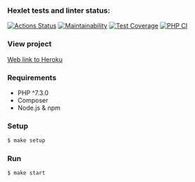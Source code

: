 ### Hexlet tests and linter status:
[![Actions Status](https://github.com/Drumsid/php-project-lvl4/workflows/hexlet-check/badge.svg)](https://github.com/Drumsid/php-project-lvl4/actions)
[![Maintainability](https://api.codeclimate.com/v1/badges/4d42bbb3c3a98eb4b25c/maintainability)](https://codeclimate.com/github/Drumsid/php-project-lvl4/maintainability)
[![Test Coverage](https://api.codeclimate.com/v1/badges/4d42bbb3c3a98eb4b25c/test_coverage)](https://codeclimate.com/github/Drumsid/php-project-lvl4/test_coverage)
[![PHP CI](https://github.com/Drumsid/php-project-lvl4/actions/workflows/workflow.yml/badge.svg)](https://github.com/Drumsid/php-project-lvl4/actions/workflows/workflow.yml)

### View project
[Web link to Heroku](https://drumsid-php-project-lvl4.herokuapp.com/ "View project on Heroku")

### Requirements

  * PHP ^7.3.0
  * Composer
  * Node.js & npm

### Setup

```sh
$ make setup
```

### Run

```sh
$ make start
```
